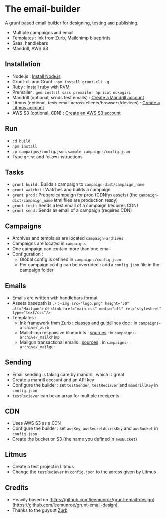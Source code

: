 The email-builder
=================

A grunt based email builder for designing, testing and publishing.

- Multiple campaigns and email
- Templates : Ink from Zurb, Mailchimp blueprints
- Saas, handlebars
- Mandrill, AWS S3

Installation
------------
- Node.js : [Install Node.js](https://github.com/joyent/node/wiki/Installing-Node.js-via-package-manager)
- Grunt-cli and Grunt : ```npm install grunt-cli -g```
- Ruby : [Install ruby with RVM](https://rvm.io/rvm/install)
- Premailer : ```gem install sass premailer hpricot nokogiri```
- Mandrill (optional, sends test emails) : [Create a Mandrill account](https://mandrillapp.com)
- Litmus (optional, tests email across clients/browsers/devices) : [Create a Litmus account](https://litmus.com) 
- AWS S3 (optional, CDN) : [Create an AWS S3 account](http://aws.amazon.com/s3)

Run
---
- ```cd build```
- ```npm install```
- ```cp campaigns/config.json.sample campaigns/config.json```
- Type ```grunt``` and follow instructions

Tasks
-----
- ```grunt build``` : Builds a campaign to ```campaign-dist/campaign_name```
- ```grunt watchit``` : Watches and builds a campaign
- ```grunt prod``` : Prepare campaign for prod (CDNfys assets) (the ```campaign-dist/campaign_name``` html files are production ready)
- ```grunt test``` : Sends a test email of a campaign (requires CDN)
- ```grunt send``` : Sends an email of a campaign (requires CDN)

Campaigns
---------
- Archives and templates are located ```campaign-archives```
- Campaigns are located in ```campaigns```
- One campaign can contain more than one email
- Configuration : 
    - Global config is defined in ```campaigns/config.json```
    - Per campaign config can be overrided : add a ```config.json``` file in the campaign folder

Emails
------
- Emails are written with handlebars format
- Assets basepath is ```./``` : ```<img src="logo.png" height="50" alt="Mailgun">``` or ```<link href="main.css" media="all" rel="stylesheet" type="text/css"/>```
- Templates : 
    - Ink framework from Zurb : [classes and guidelines doc](http://zurb.com/ink/docs.php) : in ```campaigns-archive/_zurb```
    - Mailchimp responsive blueprints : [sources](https://github.com/mailchimp/Email-Blueprints) : in ```campaigns-archive/_mailchimp```
    - Mailgun transactional emails : [sources](https://github.com/mailgun/transactional-email-templates) : in ```campaigns-archive/_mailgun```

Sending
-------
- Email sending is taking care by mandrill, which is great
- Create a manrill account and an API key
- Configure the builder : set ```testSender```, ```testReciever``` and ```mandrillKey``` in ```config.json```
- ```testReciever``` can be an array for multiple receipents

CDN
---
- Uses AWS S3 as a CDN
- Configure the builder : set ```awsKey```, ```awsSecretAccessKey``` and ```awsBucket``` in ```config.json```
- Create the bucket on S3 (the name you defined in ```awsBucket```)

Litmus
------
- Create a test project in Litmus
- Change the ```testReciever``` in ```config.json``` to the adress given by Litmus

Credits
-------
- Heavily based on [https://github.com/leemunroe/grunt-email-design](https://github.com/leemunroe/grunt-email-design)
- Thanks to the guys at [Zurb](http://zurb.com/)

